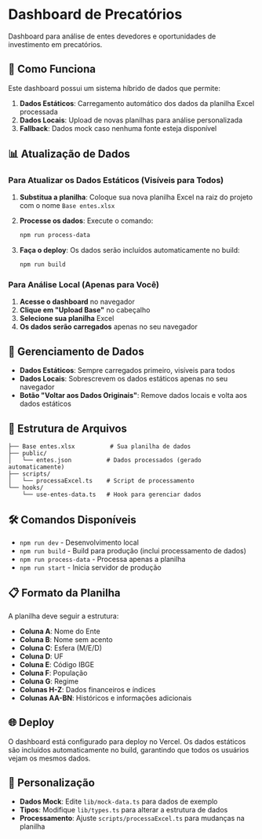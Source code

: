 # Dashboard de Precatórios

Dashboard para análise de entes devedores e oportunidades de investimento em precatórios.

## 🚀 Como Funciona

Este dashboard possui um sistema híbrido de dados que permite:

1. **Dados Estáticos**: Carregamento automático dos dados da planilha Excel processada
2. **Dados Locais**: Upload de novas planilhas para análise personalizada
3. **Fallback**: Dados mock caso nenhuma fonte esteja disponível

## 📊 Atualização de Dados

### Para Atualizar os Dados Estáticos (Visíveis para Todos)

1. **Substitua a planilha**: Coloque sua nova planilha Excel na raiz do projeto com o nome `Base entes.xlsx`

2. **Processe os dados**: Execute o comando:
   ```bash
   npm run process-data
   ```

3. **Faça o deploy**: Os dados serão incluídos automaticamente no build:
   ```bash
   npm run build
   ```

### Para Análise Local (Apenas para Você)

1. **Acesse o dashboard** no navegador
2. **Clique em "Upload Base"** no cabeçalho
3. **Selecione sua planilha** Excel
4. **Os dados serão carregados** apenas no seu navegador

## 🔄 Gerenciamento de Dados

- **Dados Estáticos**: Sempre carregados primeiro, visíveis para todos
- **Dados Locais**: Sobrescrevem os dados estáticos apenas no seu navegador
- **Botão "Voltar aos Dados Originais"**: Remove dados locais e volta aos dados estáticos

## 📁 Estrutura de Arquivos

```
├── Base entes.xlsx          # Sua planilha de dados
├── public/
│   └── entes.json          # Dados processados (gerado automaticamente)
├── scripts/
│   └── processaExcel.ts    # Script de processamento
└── hooks/
    └── use-entes-data.ts   # Hook para gerenciar dados
```

## 🛠️ Comandos Disponíveis

- `npm run dev` - Desenvolvimento local
- `npm run build` - Build para produção (inclui processamento de dados)
- `npm run process-data` - Processa apenas a planilha
- `npm run start` - Inicia servidor de produção

## 📋 Formato da Planilha

A planilha deve seguir a estrutura:
- **Coluna A**: Nome do Ente
- **Coluna B**: Nome sem acento
- **Coluna C**: Esfera (M/E/D)
- **Coluna D**: UF
- **Coluna E**: Código IBGE
- **Coluna F**: População
- **Coluna G**: Regime
- **Colunas H-Z**: Dados financeiros e índices
- **Colunas AA-BN**: Históricos e informações adicionais

## 🌐 Deploy

O dashboard está configurado para deploy no Vercel. Os dados estáticos são incluídos automaticamente no build, garantindo que todos os usuários vejam os mesmos dados.

## 🔧 Personalização

- **Dados Mock**: Edite `lib/mock-data.ts` para dados de exemplo
- **Tipos**: Modifique `lib/types.ts` para alterar a estrutura de dados
- **Processamento**: Ajuste `scripts/processaExcel.ts` para mudanças na planilha 